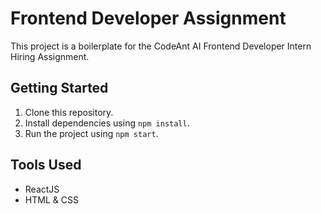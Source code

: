 
# Frontend Developer Assignment

This project is a boilerplate for the CodeAnt AI Frontend Developer Intern Hiring Assignment.

## Getting Started

1. Clone this repository.
2. Install dependencies using `npm install`.
3. Run the project using `npm start`.

## Tools Used

- ReactJS
- HTML & CSS
